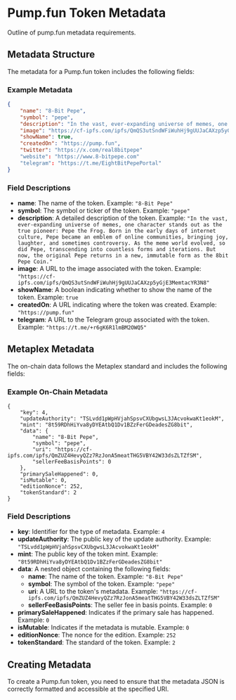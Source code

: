 # Pump.fun Token Metadata

Outline of pump.fun metadata requirements.

## Metadata Structure

The metadata for a Pump.fun token includes the following fields:

### Example Metadata

```json
{
    "name": "8-Bit Pepe",
    "symbol": "pepe",
    "description": "In the vast, ever-expanding universe of memes, one character stands out as the true pioneer: Pepe the Frog. Born in the early days of internet culture, Pepe became an emblem of online communities, bringing joy, laughter, and sometimes controversy. As the meme world evolved, so did Pepe, transcending into countless forms and iterations. But now, the original Pepe returns in a new, immutable form as the 8bit Pepe Coin.",
    "image": "https://cf-ipfs.com/ipfs/QmQS3utSndWFiWuhHj9gUUJaCAXzp5yGjE3MemtacYR3N8",
    "showName": true,
    "createdOn": "https://pump.fun",
    "twitter": "https://x.com/real8bitpepe"
    "website": "https://www.8-bitpepe.com"
    "telegram": "https://t.me/EightBitPepePortal"
}
```

### Field Descriptions

- **name**: The name of the token. Example: `"8-Bit Pepe"`
- **symbol**: The symbol or ticker of the token. Example: `"pepe"`
- **description**: A detailed description of the token. Example: `"In the vast, ever-expanding universe of memes, one character stands out as the true pioneer: Pepe the Frog. Born in the early days of internet culture, Pepe became an emblem of online communities, bringing joy, laughter, and sometimes controversy. As the meme world evolved, so did Pepe, transcending into countless forms and iterations. But now, the original Pepe returns in a new, immutable form as the 8bit Pepe Coin."`
- **image**: A URL to the image associated with the token. Example: `"https://cf-ipfs.com/ipfs/QmQS3utSndWFiWuhHj9gUUJaCAXzp5yGjE3MemtacYR3N8"`
- **showName**: A boolean indicating whether to show the name of the token. Example: `true`
- **createdOn**: A URL indicating where the token was created. Example: `"https://pump.fun"`
- **telegram**: A URL to the Telegram group associated with the token. Example: `"https://t.me/+r6gK6R1lmBM2OWQ5"`

## Metaplex Metadata

The on-chain data follows the Metaplex standard and includes the following fields:

### Example On-Chain Metadata

```
{
    "key": 4,
    "updateAuthority": "TSLvdd1pWpHVjahSpsvCXUbgwsL3JAcvokwaKt1eokM",
    "mint": "8t59RDhHiYva8yDYEAtbQ1Dv1BZzFerGDeadesZG8bit",
    "data": {
        "name": "8-Bit Pepe",
        "symbol": "pepe",
        "uri": "https://cf-ipfs.com/ipfs/QmZUZ4HevyQZz7RzJonA5meatTHG5VBY42W33dsZLTZfSM",
        "sellerFeeBasisPoints": 0
    },
    "primarySaleHappened": 0,
    "isMutable": 0,
    "editionNonce": 252,
    "tokenStandard": 2
}
```

### Field Descriptions

- **key**: Identifier for the type of metadata. Example: `4`
- **updateAuthority**: The public key of the update authority. Example: `"TSLvdd1pWpHVjahSpsvCXUbgwsL3JAcvokwaKt1eokM"`
- **mint**: The public key of the token mint. Example: `"8t59RDhHiYva8yDYEAtbQ1Dv1BZzFerGDeadesZG8bit"`
- **data**: A nested object containing the following fields:
  - **name**: The name of the token. Example: `"8-Bit Pepe"`
  - **symbol**: The symbol of the token. Example: `"pepe"`
  - **uri**: A URL to the token's metadata. Example: `"https://cf-ipfs.com/ipfs/QmZUZ4HevyQZz7RzJonA5meatTHG5VBY42W33dsZLTZfSM"`
  - **sellerFeeBasisPoints**: The seller fee in basis points. Example: `0`
- **primarySaleHappened**: Indicates if the primary sale has happened. Example: `0`
- **isMutable**: Indicates if the metadata is mutable. Example: `0`
- **editionNonce**: The nonce for the edition. Example: `252`
- **tokenStandard**: The standard of the token. Example: `2`

## Creating Metadata

To create a Pump.fun token, you need to ensure that the metadata JSON is correctly formatted and accessible at the specified URI.

